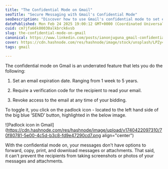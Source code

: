 ```yaml
---
title: "The Confidential Mode on Gmail"
seoTitle: "Secure Messaging with Gmail's Confidential Mode"
seoDescription: "Discover how to use Gmail's confidential mode to set expiration dates, require verification codes, and revoke email access easily"
datePublished: Mon Feb 24 2025 19:00:12 GMT+0000 (Coordinated Universal Time)
cuid: cm7jfa66k00030alkbrck6vsb
slug: the-confidential-mode-on-gmail
canonical: https://www.linkedin.com/posts/ianonjuguna_gmail-confidential-mode-an-interesting-activity-6942119237150744578-TLiS?utm_source=share&utm_medium=member_desktop&rcm=ACoAADqKHdkBd_-PoTGoSQ5Rd6mW5AYiuZPMdhA
cover: https://cdn.hashnode.com/res/hashnode/image/stock/unsplash/LPZy4da9aRo/upload/7a5bab25680c08ea1b1e5d267671b8a9.jpeg
tags: gmail

---
```


The confidential mode on Gmail is an underrated feature that lets you do the following:

1. Set an email expiration date. Ranging from 1 week to 5 years.
    
2. Require a verification code for the recipient to read your email.
    
3. Revoke access to the email at any time of your bidding.
    

To toggle it, you click on the padlock icon - located to the left hand side of the big blue ‘SEND’ button, highlighted in the below image.

![Padlock icon in Gmail](https://cdn.hashnode.com/res/hashnode/image/upload/v1740422097310/70f80781-5e00-4c5d-b3c8-fd9e47290cd7.png align="center")

  
  
With the confidential mode on, your messages don't have options to forward, copy, print, and download messages or attachments. That said, it can't prevent the recipients from taking screenshots or photos of your messages and attachments.
